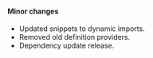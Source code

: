 #### Minor changes
* Updated snippets to dynamic imports.
* Removed old definition providers.
* Dependency update release.